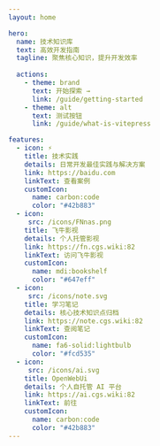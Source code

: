 ```yaml
---
layout: home

hero:
  name: 技术知识库
  text: 高效开发指南
  tagline: 聚焦核心知识，提升开发效率
  
  actions:
    - theme: brand
      text: 开始探索 →
      link: /guide/getting-started
    - theme: alt
      text: 测试按钮
      link: /guide/what-is-vitepress

features:
  - icon: ⚡
    title: 技术实践
    details: 日常开发最佳实践与解决方案
    link: https://baidu.com
    linkText: 查看案例
    customIcon: 
      name: carbon:code
      color: "#42b883"
  - icon: 
     src: /icons/FNnas.png
    title: 飞牛影视
    details: 个人托管影视
    link: https://fn.cgs.wiki:82
    linkText: 访问飞牛影视
    customIcon: 
      name: mdi:bookshelf
      color: "#647eff"
  - icon: 
     src: /icons/note.svg
    title: 学习笔记
    details: 核心技术知识点归档
    link: https://note.cgs.wiki:82
    linkText: 查阅笔记
    customIcon: 
      name: fa6-solid:lightbulb
      color: "#fcd535"
  - icon: 
     src: /icons/ai.svg
    title: OpenWebUi
    details: 个人自托管 AI 平台
    link: https://ai.cgs.wiki:82
    linkText: 前往
    customIcon: 
      name: carbon:code
      color: "#42b883"
---
```


<style>
/* 自定义卡片效果 */
:root {
  --vp-home-feature-icon-size: 48px;
}

.VPFeature {
  transition: transform 0.25s ease;
  border: 1px solid var(--vp-c-divider-light);
  border-radius: 8px;
  padding: 24px;
}

.VPFeature:hover {
  transform: translateY(-5px);
  box-shadow: 0 6px 16px rgba(0,0,0,0.1);
}

.VPFeature .icon {
  margin-bottom: 16px;
}

.custom-icon {
  width: 48px;
  height: 48px;
  margin-bottom: 12px;
}
</style>